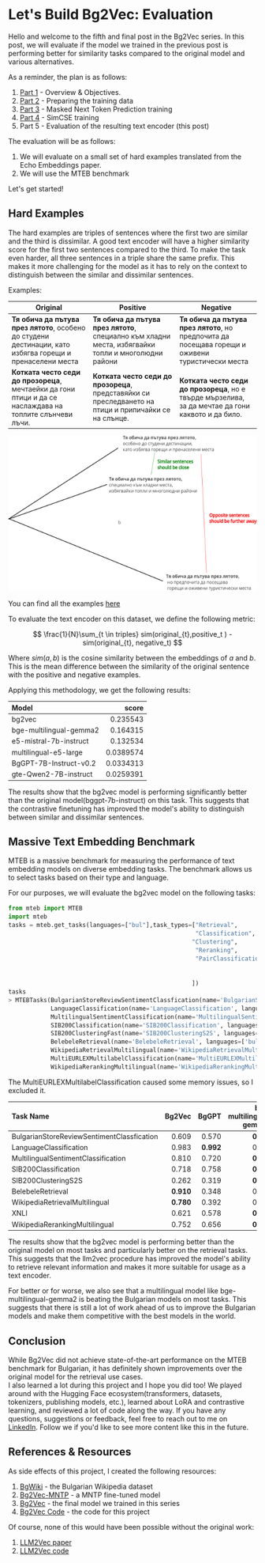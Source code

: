 # Let's Build Bg2Vec: Evaluation

Hello and welcome to the fifth and final post in the Bg2Vec series. In this post, we will evaluate if the model we
trained in the previous post is performing better for similarity tasks compared to the original model and various alternatives.

As a reminder, the plan is as follows:

1. [Part 1](https://mboyanov.github.io/2024/05/18/Bg2Vec.html) - Overview & Objectives.
2. [Part 2](https://mboyanov.github.io/2024/05/30/Bg2Vec-Preprocessing.html) - Preparing the training data
3. [Part 3](https://mboyanov.github.io/2024/08/31/BiMNTP.html) - Masked Next Token Prediction training
4. [Part 4](https://mboyanov.github.io/2024/09/11/SimCSE.html) - SimCSE training
5. Part 5 - Evaluation of the resulting text encoder (this post)

The evaluation will be as follows:
1. We will evaluate on a small set of hard examples translated from the Echo Embeddings paper.
2. We will use the MTEB benchmark

Let's get started!

## Hard Examples

The hard examples are triples of sentences where the first two are similar and the third is dissimilar. A good text encoder
will have a higher similarity score for the first two sentences compared to the third. 
To make the task even harder, all three sentences in a triple share the same prefix. This makes it more challenging for the model 
as it has to rely on the context to distinguish between the similar and dissimilar sentences.

Examples:

| Original                                                                                                    | Positive                                                                                                 | Negative                                                                                               |
|-------------------------------------------------------------------------------------------------------------|----------------------------------------------------------------------------------------------------------|--------------------------------------------------------------------------------------------------------|
| **Тя обича да пътува през лятото**, особено до студени дестинации, като избягва горещи и пренаселени места  | **Тя обича да пътува през лятото**, специално към хладни места, избягвайки топли и многолюдни райони     | **Тя обича да пътува през лятото**, но предпочита да посещава горещи и оживени туристически места      |
| **Котката често седи до прозореца**, мечтаейки да гони птици и да се наслаждава на топлите слънчеви лъчи.   | **Котката често седи до прозореца**, представяйки си преследването на птици и припичайки се на слънце.  | **Котката често седи до прозореца**, но е твърде мързелива, за да мечтае да гони каквото и да било.	  | 

<img src="/images/bg2vec-eval.png"/>

You can find all the examples [here](https://docs.google.com/spreadsheets/d/e/2PACX-1vQtRnQ7aKgXhZGN9pldzrDpIyk5960xZpX36XJlPy4mUP5-mOra7JTYL7alPvjf4ZFkIZzb3MwYZ_xL/pub?output=csv)

To evaluate the text encoder on this dataset, we define the following metric:

$$ \frac{1}{N}\sum_{t \in triples} sim(original_{t},positive_t ) - sim(original_{t}, negative_t) $$

Where $sim(a,b)$ is the cosine similarity between the embeddings of $a$ and $b$. This is the mean difference between the similarity of the original sentence with the positive and negative examples.

Applying this methodology, we get the following results:


| Model                   |     score |
|:------------------------|----------:|
| bg2vec                  | 0.235543  |
| bge-multilingual-gemma2 | 0.164315  |
| e5-mistral-7b-instruct  | 0.132534  |
| multilingual-e5-large   | 0.0389574 |
| BgGPT-7B-Instruct-v0.2  | 0.0334313 |
| gte-Qwen2-7B-instruct   | 0.0259391 |

The results show that the bg2vec model is performing significantly better than the original model(bggpt-7b-instruct) on this task.
This suggests that the contrastive finetuning has improved the model's ability to distinguish between similar and dissimilar sentences.

## Massive Text Embedding Benchmark

MTEB is a massive benchmark for measuring the performance of text embedding models on diverse embedding tasks. 
The benchmark allows us to select tasks based on their type and language.

For our purposes, we will evaluate the bg2vec model on the following tasks:

```python
from mteb import MTEB
import mteb
tasks = mteb.get_tasks(languages=["bul"],task_types=["Retrieval", 
                                                     "Classification",
                                                    "Clustering",
                                                     "Reranking",
                                                     "PairClassification",
                                                                                                          "MultilabelClassification"

                                                    ])
tasks
> MTEBTasks(BulgarianStoreReviewSentimentClassfication(name='BulgarianStoreReviewSentimentClassfication', languages=['bul']), 
            LanguageClassification(name='LanguageClassification', languages=['ara', 'bul', 'cmn', '...']), 
            MultilingualSentimentClassification(name='MultilingualSentimentClassification', languages=['bul']), 
            SIB200Classification(name='SIB200Classification', languages=['bul']),
            SIB200ClusteringFast(name='SIB200ClusteringS2S', languages=['bul']), 
            BelebeleRetrieval(name='BelebeleRetrieval', languages=['bul', 'eng']), 
            WikipediaRetrievalMultilingual(name='WikipediaRetrievalMultilingual', languages=['bul']), 
            MultiEURLEXMultilabelClassification(name='MultiEURLEXMultilabelClassification', languages=['bul']), XNLI(name='XNLI', languages=['bul']),
            WikipediaRerankingMultilingual(name='WikipediaRerankingMultilingual', languages=['bul']))
```

The MultiEURLEXMultilabelClassification caused some memory issues, so I excluded it.

| Task Name                           |    Bg2Vec |     BgGPT |     bge-multilingual-gemma2 | 
|:------------------------------------|----------:|----------:|----------------------------:|
| BulgarianStoreReviewSentimentClassfication |     0.609 |     0.570 |                  **0.696** |
| LanguageClassification              |     0.983 | **0.992** |                       0.920 |
| MultilingualSentimentClassification |     0.810 |     0.720 |                **0.905** |
| SIB200Classification                |     0.718 |     0.758 |               **0.769** |
| SIB200ClusteringS2S                 |     0.262 |     0.319 |             **0.391** |
| BelebeleRetrieval                   | **0.910** |     0.348 |                       0.764 |
| WikipediaRetrievalMultilingual      | **0.780** |     0.392 |                       0.689 |
| XNLI                                |     0.621 |     0.578 |   **0.792** |
| WikipediaRerankingMultilingual      |     0.752 |     0.656 | **0.813** |

<style>
    .tooltip {
      position: absolute;
      padding: 8px;
      background: rgba(255, 255, 255, 0.9);
      border: 1px solid #ddd;
      border-radius: 4px;
      pointer-events: none;
      font-family: -apple-system, system-ui, sans-serif;
      font-size: 12px;
    }
    .legend {
      font-family: -apple-system, system-ui, sans-serif;
      font-size: 12px;
    }
    .axis-label {
      font-family: -apple-system, system-ui, sans-serif;
      font-size: 12px;
    }
  </style>
  <div id="chart"></div>
  <script src="https://cdnjs.cloudflare.com/ajax/libs/d3/7.8.5/d3.min.js"></script>
  <script>
    // Data
    const data = [
      {
        "Task Name": "BulgarianStoreReviewSentimentClassification",
"BgGPT": 0.570,        
"Bg2Vec": 0.609,
        
        "bge-multilingual-gemma2": 0.696
      },
      {
        "Task Name": "LanguageClassification",
"BgGPT": 0.992,        
"Bg2Vec": 0.983,
        
        "bge-multilingual-gemma2": 0.920
      },
      {
        "Task Name": "MultilingualSentimentClassification",
"BgGPT": 0.720,
                
"Bg2Vec": 0.810,
        "bge-multilingual-gemma2": 0.905
      },
      {
        "Task Name": "SIB200Classification",
"BgGPT": 0.758,
                
"Bg2Vec": 0.718,
        "bge-multilingual-gemma2": 0.769
      },
      {
        "Task Name": "SIB200ClusteringS2S",
"BgGPT": 0.319,
                
"Bg2Vec": 0.262,
        "bge-multilingual-gemma2": 0.391
      },
      {
        "Task Name": "BelebeleRetrieval",
"BgGPT": 0.348,
                
"Bg2Vec": 0.910,
        "bge-multilingual-gemma2": 0.764
      },
      {
        "Task Name": "WikipediaRetrievalMultilingual",
"BgGPT": 0.392,
                
"Bg2Vec": 0.780,
        "bge-multilingual-gemma2": 0.689
      },
      {
        "Task Name": "XNLI",
"BgGPT": 0.578,
                
"Bg2Vec": 0.621,
        "bge-multilingual-gemma2": 0.792
      },
      {
        "Task Name": "WikipediaRerankingMultilingual",
"BgGPT": 0.656,
                
"Bg2Vec": 0.752,
        "bge-multilingual-gemma2": 0.813
      }
    ];

    // Set up dimensions
    const margin = {top: 40, right: 160, bottom: 120, left: 60};
    const width = 840 - margin.left - margin.right;
    const height = 600 - margin.top - margin.bottom;

    // Create SVG
    const svg = d3.select("#chart")
      .append("svg")
        .attr("width", width + margin.left + margin.right)
        .attr("height", height + margin.top + margin.bottom)
      .append("g")
        .attr("transform", `translate(${margin.left},${margin.top})`);

    // Format data
    const models =  ["BgGPT","Bg2Vec", "bge-multilingual-gemma2"];
    const colors = ["#4f46e5", "#10b981", "#f59e0b"];

    // Set up scales
    const x0 = d3.scaleBand()
      .domain(data.map(d => d["Task Name"]))
      .rangeRound([0, width])
      .padding(0.1);

    const x1 = d3.scaleBand()
      .domain(models)
      .rangeRound([0, x0.bandwidth()])
      .padding(0.05);

    const y = d3.scaleLinear()
      .domain([0, 1])
      .range([height, 0]);

    // Add X axis
    svg.append("g")
      .attr("transform", `translate(0,${height})`)
      .call(d3.axisBottom(x0))
      .selectAll("text")
        .attr("transform", "rotate(-45)")
        .style("text-anchor", "end")
        .attr("dx", "-.8em")
        .attr("dy", ".15em");

    // Add Y axis
    svg.append("g")
      .call(d3.axisLeft(y)
        .tickFormat(d3.format(".0%")));

    // Create tooltip
    const tooltip = d3.select("body")
      .append("div")
      .attr("class", "tooltip")
      .style("opacity", 0);

    // Add bars
    svg.append("g")
      .selectAll("g")
      .data(data)
      .join("g")
        .attr("transform", d => `translate(${x0(d["Task Name"])},0)`)
      .selectAll("rect")
      .data(d => models.map(model => ({model, value: d[model]})))
      .join("rect")
        .attr("x", d => x1(d.model))
        .attr("y", d => y(d.value))
        .attr("width", x1.bandwidth())
        .attr("height", d => height - y(d.value))
        .attr("fill", d => colors[models.indexOf(d.model)])
        .on("mouseover", function(event, d) {
          tooltip.transition()
            .duration(200)
            .style("opacity", .9);
          tooltip.html(`${d.model}: ${(d.value * 100).toFixed(1)}%`)
            .style("left", (event.pageX) + "px")
            .style("top", (event.pageY - 28) + "px");
        })
        .on("mouseout", function(d) {
          tooltip.transition()
            .duration(500)
            .style("opacity", 0);
        });

    // Add legend
    const legend = svg.append("g")
      .attr("class", "legend")
      .attr("transform", `translate(${width + 10}, 0)`);

    models.forEach((model, i) => {
      const legendRow = legend.append("g")
        .attr("transform", `translate(0, ${i * 20})`);
      
      legendRow.append("rect")
        .attr("width", 10)
        .attr("height", 10)
        .attr("fill", colors[i]);
      
      legendRow.append("text")
        .attr("x", 20)
        .attr("y", 10)
        .text(model);
    });

    // Add title
    svg.append("text")
      .attr("x", width / 2)
      .attr("y", -10)
      .attr("text-anchor", "middle")
      .style("font-size", "15px")
      //.style("font-weight", "bold")
      .text("Bg2Vec outperforms the original model on most tasks, but is still behind the multilingual model");
  </script>


The results show that the bg2vec model is performing better than the original model on most tasks and particularly
better on the retrieval tasks. This suggests that the llm2vec procedure has improved the model's ability to retrieve relevant information
and makes it more suitable for usage as a text encoder. 

For better or for worse, we also see that a multilingual model like bge-multilingual-gemma2 is beating the Bulgarian models on most tasks.
This suggests that there is still a lot of work ahead of us to improve the Bulgarian models and make them competitive with the best models in the world.


## Conclusion

While Bg2Vec did not achieve state-of-the-art performance on the MTEB benchmark for Bulgarian, it has definitely shown improvements 
over the original model for the retrieval use cases.     
I also learned a lot during this project and I hope you did too! We played around with the Hugging Face ecosystem(transformers, datasets, tokenizers, publishing models, etc.),
learned about LoRA and contrastive learning, and reviewed a lot of code along the way.
If you have any questions, suggestions or feedback, feel free to reach out to me on [LinkedIn](https://www.linkedin.com/in/martin-boyanov-1ab2124a/).
Follow we if you'd like to see more content like this in the future.


## References & Resources

As side effects of this project, I created the following resources:
1. [BgWiki](https://huggingface.co/datasets/mboyanov/bgwiki) - the Bulgarian Wikipedia dataset
2. [Bg2Vec-MNTP](https://huggingface.co/mboyanov/bggpt-mntp) - a MNTP fine-tuned model 
3. [Bg2Vec](https://huggingface.co/mboyanov/bg2vec) - the final model we trained in this series
4. [Bg2Vec Code](https://github.com/mboyanov/bg2vec) - the code for this project

Of course, none of this would have been possible without the original work:
1. [LLM2Vec paper](https://arxiv.org/abs/2404.05961) 
2. [LLM2Vec code](https://github.com/McGill-NLP/llm2vec)

